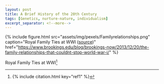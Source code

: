 ```yaml
---
layout: post
title: A Brief History of the 20th Century
tags: [Genetics, nurture-nature, individualism]
excerpt_separator: <!--more-->
---
```



<!--| ![Familyrelationships.png](/assets/img/pexels/Familyrelationships.png) | 
|:--:| 
| *Space* |

| <img src="/assets/img/pexels/Familyrelationships.png" alt="" style="width: 400px;"/> |
| My Caption |-->


<!--<p align="center">
  <img alt="Familyrelationships" src="/assets/img/pexels/Familyrelationships.png">
  <br>
    <em>Royal family ties at WWI</em>
</p>-->

{%
    include figure.html 
    src="assets/img/pexels/Familyrelationships.png" 
    caption="Royal Family Ties at WWI (<a href='https://www.brookings.edu/blog/brookings-now/2013/12/20/the-family-relationships-that-couldnt-stop-world-war-i/'>source</a>)"
    href="https://www.brookings.edu/blog/brookings-now/2013/12/20/the-family-relationships-that-couldnt-stop-world-war-i/"
%}


Royal Family Ties at WWI[^1]



[^1]: {% include citation.html key="ref1" %}
